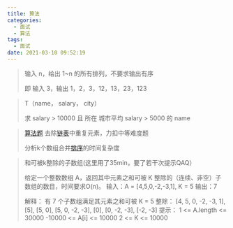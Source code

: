 ```yaml
---
title: 算法
categories:
  - 面试
  - 算法
tags:
  - 面试
date: 2021-03-10 09:52:19
---
```


> 输入 n，给出 1~n 的所有排列，不要求输出有序
>
> 即 输入 3，输出 1，2，3，12，13，23，123



> T（name， salary， city）
>
> 求 salary > 10000 且 所在 城市平均 salary > 5000 的 name



> [
> 算法题](https://www.nowcoder.com/jump/super-jump/word?word=算法题) 去除[链表](https://www.nowcoder.com/jump/super-jump/word?word=链表)中重复元素，力扣中等难度题
>
> 分析k个数组合并[排序](https://www.nowcoder.com/jump/super-jump/word?word=排序)的时间复杂度



> 和可被k整除的子数组(这里用了35min，要了若干次提示QAQ）
>
>  给定一个整数数组 A，返回其中元素之和可被 K 整除的（连续、非空）子数组的数目，时间要求O(n)。  输入：A = [4,5,0,-2,-3,1], K = 5  输出：7  
>
> 解释： 有 7 个子数组满足其元素之和可被 K = 5 整除： [4, 5, 0, -2, -3, 1], [5], [5, 0], [5, 0, -2, -3], [0], [0, -2, -3], [-2, -3]   提示：  1 <= A.length <= 30000  -10000 <= A[i] <= 10000  2 <= K <= 10000



